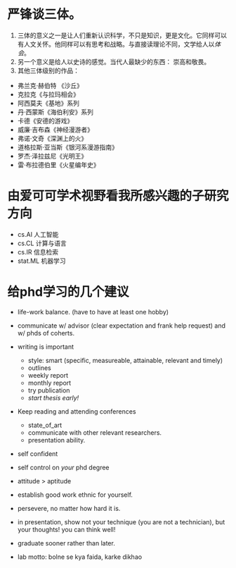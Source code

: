 # 严锋谈三体。
1. 三体的意义之一是让人们重新认识科学，不只是知识，更是文化。它同样可以有人文关怀。他同样可以有思考和战略。与直接读理论不同，文学给人以*体会*。
2. 另一个意义是给人以史诗的感觉。当代人最缺少的东西： 崇高和敬畏。
3. 其他三体级别的作品：
 - 弗兰克·赫伯特 《沙丘》
 - 克拉克《与拉玛相会》
 - 阿西莫夫《基地》系列
 - 丹·西蒙斯《海伯利安》系列
 - 卡德《安德的游戏》
 - 威廉·吉布森《神经漫游者》
 - 弗诺·文奇《深渊上的火》
 - 道格拉斯·亚当斯《银河系漫游指南》
 - 罗杰·泽拉兹尼《光明王》
 - 雷·布拉德伯里《火星编年史》

# 由爱可可学术视野看我所感兴趣的子研究方向
 - cs.AI 人工智能
 - cs.CL 计算与语言
 - cs.IR 信息检索
 - stat.ML 机器学习

# 给phd学习的几个建议
 - life-work balance. (have to have at least one hobby)
 - communicate w/ advisor (clear expectation and frank help request) and w/ phds of coherts. 
 - writing is important 
   * style: smart (specific, measureable, attainable, relevant and timely)
   * outlines
   * weekly report 
   * monthly report
   * try publication
   * _start thesis early!_
 - Keep reading and attending conferences
   * state_of_art
   * communicate with other relevant researchers.
   * presentation ability.


- self confident
- self control on *your* phd degree
- attitude > aptitude
- establish good work ethnic for yourself.
- persevere, no matter how hard it is.
- in presentation, show not your technique (you are not a technician), but your thoughts! you can think well!
- graduate sooner rather than later.

- lab motto: bolne se kya faida, karke dikhao



